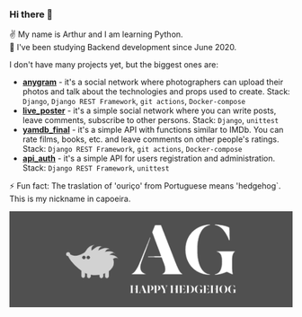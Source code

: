 ### Hi there 👋

:v: My name is Arthur and I am learning Python.  
:book: I've been studying Backend development since June 2020.

I don't have many projects yet, but the biggest ones are:
- **[anygram](https://github.com/ouriso/anygram-project)** - it's a social network where photographers can upload their photos and talk about the technologies and props used to create. Stack: `Django`, `Django REST Framework`, `git actions`, `Docker-compose`
- **[live_poster](https://github.com/ouriso/live_poster)** - it's a simple social network where you can write posts, leave comments, subscribe to other persons. Stack: `Django`, `unittest`  
- **[yamdb_final](https://github.com/ouriso/api_yamdb)** - it's a simple API with functions similar to IMDb. You can rate films, books, etc. and leave comments on other people's ratings. Stack: `Django REST Framework`, `git actions`, `Docker-compose`  
- **[api_auth](https://github.com/ouriso/api_auth_test)** - it's a simple API for users registration and administration. Stack: `Django REST Framework`, `unittest`  

⚡ Fun fact: The traslation of 'ouriço' from Portuguese means 'hedgehog`. This is my nickname in capoeira.

![GitHub Logo](/Logo_cr.png)
